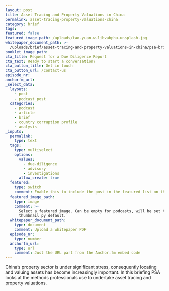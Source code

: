 ```yaml
---
layout: post
title: Asset Tracing and Property Valuations in China
permalink: asset-tracing-property-valuations-china
category: brief
tags:
featured: false
featured_image_path: /uploads/tao-yuan-w-libvabphu-unsplash.jpg
whitepaper_document_path: >-
  /uploads/brief/asset-tracing-and-property-valuations-in-china/psa-brief-asset-tracing-and-property-valuations-in-china-1.pdf
booklet_image_path: 
cta_title: Request for a Due Diligence Report
cta_text: Ready to start a conversation?
cta_button_title: Get in touch
cta_button_url: /contact-us 
episode_nr:
anchorfm_url:
_select_data:
  layouts:
    - post
    - podcast_post
  categories:
    - podcast
    - article
    - brief
    - country corruption profile
    - analysis
_inputs:
  permalink:
    type: text
  tags:
    type: multiselect
    options:
      values:
        - due-diligence
        - advisory
        - investigations
      allow_create: true
  featured:
    type: switch
    comment: Enable this to include the post in the featured list on the homepage.
  featured_image_path:
    type: image
    comment: >-
      Select a featured image. Can be empty for podcasts, will be set to podcast
      thumbnail py default.
  whitepaper_document_path:
    type: document
    comment: Upload a whitepaper PDF
  episode_nr:
    type: number
  anchorfm_url:
    type: url
    comment: Just the URL part from the Anchor.fm embed code
---
```

China’s property sector is under significant stress, consequently locating and valuing assets has become increasingly important. In this briefing PSA looks at the methods professionals use to undertake asset tracing and property valuations.&nbsp;